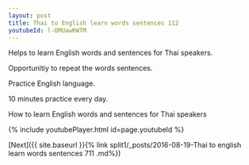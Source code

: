 ```yaml
---
layout: post
title: Thai to English learn words sentences 112 
youtubeId: l-OMUawKWTM
---
```

 
 
Helps to learn English words and sentences for Thai speakers.

Opportunitiy to repeat the words sentences. 

Practice English language. 
 
10 minutes practice every day. 
 
How to learn English words and sentences for Thai speakers 
 
{% include youtubePlayer.html id=page.youtubeId %}
 
 
[Next]({{ site.baseurl }}{% link  split1/_posts/2016-08-19-Thai to english learn words sentences 711 .md%})
 
